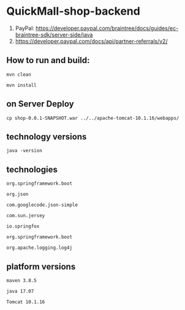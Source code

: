 # QuickMall-shop-backend
1. PayPal: https://developer.paypal.com/braintree/docs/guides/ec-braintree-sdk/server-side/java
2. https://developer.paypal.com/docs/api/partner-referrals/v2/

## How to run and build:
```
mvn clean
```

```
mvn install
```
## on Server Deploy
```
cp shop-0.0.1-SNAPSHOT.war ../../apache-tomcat-10.1.16/webapps/
```


## technology versions
```
java -version
```

## technologies

```
org.springframework.boot

org.json

com.googlecode.json-simple

com.sun.jersey

io.springfox

org.springframework.boot

org.apache.logging.log4j
```


## platform versions

```
maven 3.8.5 

java 17.07 

Tomcat 10.1.16
```
